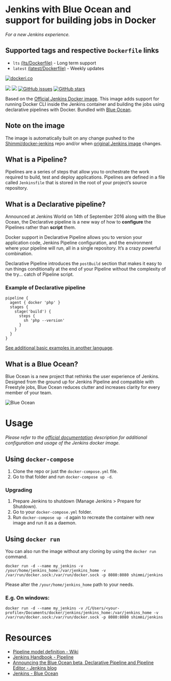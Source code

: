 # Jenkins with Blue Ocean and support for building jobs in Docker
_For a new Jenkins experience._

## Supported tags and respective `Dockerfile` links
* `lts` [(lts/Dockerfile)](https://github.com/Shimmi/docker-jenkins/blob/master/lts/Dockerfile) - Long term support
* `latest` [(latest/Dockerfile)](https://github.com/Shimmi/docker-jenkins/blob/master/latest/Dockerfile) - Weekly updates

[![dockeri.co](http://dockeri.co/image/shimmi/jenkins)](https://registry.hub.docker.com/shimmi/jenkins/)

[![](https://images.microbadger.com/badges/image/shimmi/jenkins.svg)](https://microbadger.com/images/shimmi/jenkins "Get your own image badge on microbadger.com")
[![](https://images.microbadger.com/badges/version/shimmi/jenkins.svg)](https://microbadger.com/images/shimmi/jenkins "Get your own version badge on microbadger.com")
[![GitHub issues](https://img.shields.io/github/issues/shimmi/docker-jenkins.svg "GitHub issues")](https://github.com/Shimmi/docker-jenkins/issues)
[![GitHub stars](https://img.shields.io/github/stars/shimmi/docker-jenkins.svg "GitHub stars")](https://github.com/Shimmi/docker-jenkins/stargazers)

Based on the [Official Jenkins Docker image](https://store.docker.com/community/images/jenkins/jenkins "official image"). This image adds support for running Docker CLI inside the Jenkins container and building the jobs using declarative pipelines with Docker. Bundled with [Blue Ocean](https://jenkins.io/projects/blueocean/).

## Note on the image
The image is automatically built on any change pushed to the [Shimmi/docker-jenkins](https://github.com/Shimmi/docker-jenkins) repo and/or when [original Jenkins image](https://store.docker.com/community/images/jenkinsci/jenkins) changes.

## What is a Pipeline?
Pipelines are a series of steps that allow you to orchestrate the work required to build, test and deploy applications. Pipelines are defined in a file called `Jenkinsfile` that is stored in the root of your project’s source repository.

## What is a Declarative pipeline?
Announced at Jenkins World on 14th of September 2016 along with the Blue Ocean, the Declarative pipeline is a new way of how to **configure** the Pipelines rather than **script** them.

Docker support in Declarative Pipeline allows you to version your application code, Jenkins Pipeline configuration, and the environment where your pipeline will run, all in a single repository. It’s a crazy powerful combination.

Declarative Pipeline introduces the `postBuild` section that makes it easy to run things conditionally at the end of your Pipeline without the complexity of the try... catch of Pipeline script.

### Example of Declarative pipeline
```
pipeline {
  agent { docker 'php' }
  stages {
    stage('build') {
      steps {
        sh 'php --version'    
      }
    }
  }
}
```
[See additional basic examples in another language](https://github.com/jenkinsci/pipeline-model-definition-plugin/wiki/getting%20started#quick-start).

## What is a Blue Ocean?
Blue Ocean is a new project that rethinks the user experience of Jenkins. Designed from the ground up for Jenkins Pipeline and compatible with Freestyle jobs, Blue Ocean reduces clutter and increases clarity for every member of your team.

![Blue Ocean](https://raw.githubusercontent.com/Shimmi/docker-jenkins/master/docs/images/blue-ocean/pipeline-activity.png "Blue Ocean")

# Usage
_Please refer to the [official documentation](https://github.com/jenkinsci/docker/blob/master/README.md) description for additional configuration and usage of the Jenkins docker image._

## Using `docker-compose`
1. Clone the repo or just the `docker-compose.yml` file.
2. Go to that folder and run `docker-compose up -d`.

### Upgrading
1. Prepare Jenkins to shutdown (Manage Jenkins > Prepare for Shutdown).
2. Go to your `docker-compose.yml` folder.
4. Run `docker-compose up -d` again to recreate the container with new image and run it as a daemon.

## Using `docker run`
You can also run the image without any cloning by using the `docker run` command.

`docker run -d --name my_jenkins -v /your/home/jenkins_home:/var/jenkins_home -v /var/run/docker.sock:/var/run/docker.sock -p 8080:8080 shimmi/jenkins`

Please alter the `/your/home/jenkins_home` path to your needs.

### E.g. On windows:
`docker run -d --name my_jenkins -v /C/Users/<your-profile>/Documents/docker/jenkins/jenkins_home:/var/jenkins_home -v /var/run/docker.sock:/var/run/docker.sock -p 8080:8080 shimmi/jenkins`

# Resources
* [Pipeline model definition - Wiki](https://github.com/jenkinsci/pipeline-model-definition-plugin/wiki/getting%20started)
* [Jenkins Handbook - Pipeline](https://jenkins.io/doc/book/pipeline/)
* [Announcing the Blue Ocean beta, Declarative Pipeline and Pipeline Editor - Jenkins blog](https://jenkins.io/blog/2016/09/19/blueocean-beta-declarative-pipeline-pipeline-editor/)
* [Jenkins - Blue Ocean](https://jenkins.io/projects/blueocean/)
